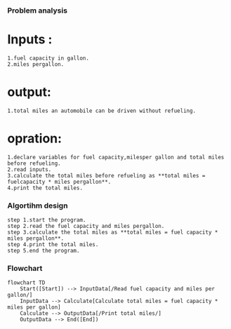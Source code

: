 ### Problem analysis

   # Inputs :
    1.fuel capacity in gallon.
    2.miles pergallon.

   # output:
    1.total miles an automobile can be driven without refueling.

   # opration:
    1.declare variables for fuel capacity,milesper gallon and total miles before refueling.
    2.read inputs.
    3.calculate the total miles before refueling as **total miles = fuelcapacity * miles pergallon**.
    4.print the total miles.
### Algortihm design
    step 1.start the program.
    step 2.read the fuel capacity and miles pergallon.
    step 3.calculate the total miles as **total miles = fuel capacity * miles pergallon**.
    step 4.print the total miles.
    step 5.end the program.

### Flowchart

```mermaid
flowchart TD
    Start([Start]) --> InputData[/Read fuel capacity and miles per gallon/] 
    InputData --> Calculate[Calculate total miles = fuel capacity * miles per gallon]
    Calculate --> OutputData[/Print total miles/]
    OutputData --> End([End])
